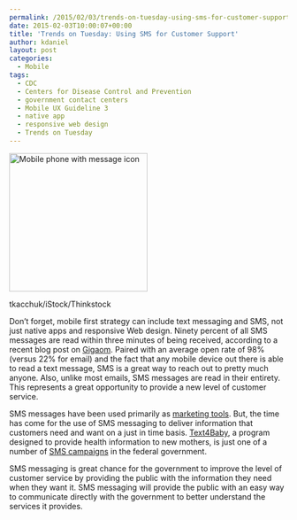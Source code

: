 ```yaml
---
permalink: /2015/02/03/trends-on-tuesday-using-sms-for-customer-support/
date: 2015-02-03T10:00:07+00:00
title: 'Trends on Tuesday: Using SMS for Customer Support'
author: kdaniel
layout: post
categories:
  - Mobile
tags:
  - CDC
  - Centers for Disease Control and Prevention
  - government contact centers
  - Mobile UX Guideline 3
  - native app
  - responsive web design
  - Trends on Tuesday
---
```


<div id="attachment_240391" style="width: 260px" class="wp-caption alignright">
  <img class="size-full wp-image-240391" src="https://s3.amazonaws.com/sitesusa/wp-content/uploads/sites/212/2015/01/250-x-250-Mobile-phone-with-message-icon-tkacchuk-iStock-Thinkstock-183957481.jpg" alt="Mobile phone with message icon" width="250" height="250" />
  
  <p class="wp-caption-text">
    tkacchuk/iStock/Thinkstock
  </p>
</div>

Don&#8217;t forget, mobile first strategy can include text messaging and SMS, not just native apps and responsive Web design. Ninety percent of all SMS messages are read within three minutes of being received, according to a recent blog post on [Gigaom](https://gigaom.com/2015/01/18/why-sms-is-the-new-channel-for-customer-support/). Paired with an average open rate of 98% (versus 22% for email) and the fact that any mobile device out there is able to read a text message, SMS is a great way to reach out to pretty much anyone. Also, unlike most emails, SMS messages are read in their entirety. This represents a great opportunity to provide a new level of customer service.

SMS messages have been used primarily as [marketing tools](https://www.digitalgov.gov/2013/07/23/trends-on-tuesday-uprise-of-sms-marketing/). But, the time has come for the use of SMS messaging to deliver information that customers need and want on a just in time basis. [Text4Baby](https://www.digitalgov.gov/2012/08/21/sms-or-short-message-service/), a program designed to provide health information to new mothers, is just one of a number of [SMS campaigns](https://www.digitalgov.gov/2012/05/12/national-contact-centers-text-message-program/) in the federal government.

SMS messaging is great chance for the government to improve the level of customer service by providing the public with the information they need when they want it. SMS messaging will provide the public with an easy way to communicate directly with the government to better understand the services it provides.

&nbsp;